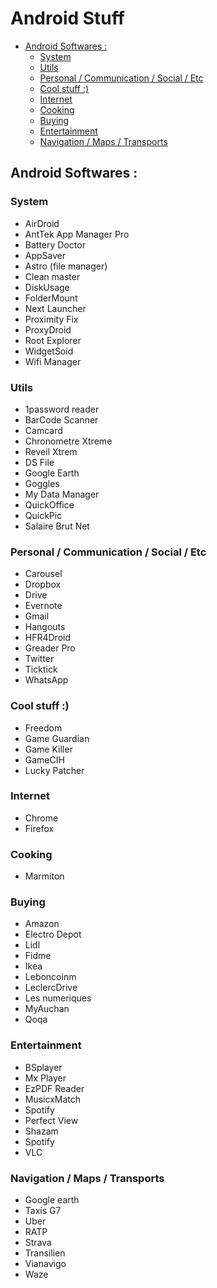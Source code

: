 # Android Stuff

<!-- START doctoc generated TOC please keep comment here to allow auto update -->
<!-- DON'T EDIT THIS SECTION, INSTEAD RE-RUN doctoc TO UPDATE -->


- [Android Softwares :](#android-softwares-)
  - [System](#system)
  - [Utils](#utils)
  - [Personal / Communication / Social / Etc](#personal--communication--social--etc)
  - [Cool stuff :)](#cool-stuff-)
  - [Internet](#internet)
  - [Cooking](#cooking)
  - [Buying](#buying)
  - [Entertainment](#entertainment)
  - [Navigation / Maps / Transports](#navigation--maps--transports)

<!-- END doctoc generated TOC please keep comment here to allow auto update -->

## Android Softwares :

### System
* AirDroid
* AntTek App Manager Pro
* Battery Doctor
* AppSaver
* Astro (file manager)
* Clean master
* DiskUsage
* FolderMount
* Next Launcher
* Proximity Fix
* ProxyDroid
* Root Explorer
* WidgetSoid
* Wifi Manager

### Utils
* 1password reader
* BarCode Scanner
* Camcard
* Chronometre Xtreme
* Reveil Xtrem
* DS File
* Google Earth
* Goggles
* My Data Manager
* QuickOffice
* QuickPic
* Salaire Brut Net


### Personal / Communication / Social / Etc
* Carousel
* Dropbox
* Drive
* Evernote
* Gmail
* Hangouts
* HFR4Droid
* Greader Pro
* Twitter
* Ticktick
* WhatsApp


### Cool stuff :)
* Freedom
* Game Guardian
* Game Killer
* GameCIH
* Lucky Patcher


### Internet
* Chrome
* Firefox


### Cooking
* Marmiton


### Buying
* Amazon
* Electro Depot
* Lidl
* Fidme
* Ikea
* Leboncoinm
* LeclercDrive
* Les numeriques 
* MyAuchan
* Qoqa


### Entertainment
* BSplayer
* Mx Player
* EzPDF Reader
* MusicxMatch
* Spotify
* Perfect View
* Shazam
* Spotify
* VLC


### Navigation / Maps / Transports
* Google earth
* Taxis G7
* Uber
* RATP
* Strava
* Transilien
* Vianavigo
* Waze